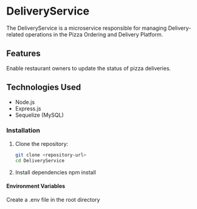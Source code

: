 # DeliveryService

The DeliveryService is a microservice responsible for managing Delivery-related operations in the Pizza Ordering and Delivery Platform.

## Features

Enable restaurant owners to update the status of pizza deliveries.

## Technologies Used

- Node.js
- Express.js
- Sequelize (MySQL)

### Installation

1. Clone the repository:

   ```bash
   git clone <repository-url>
   cd DeliveryService

2. Install dependencies
    npm install

#### Environment Variables

Create a .env file in the root directory 
